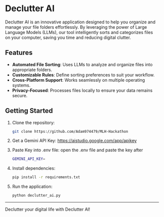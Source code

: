 # Declutter AI

Declutter AI is an innovative application designed to help you organize and manage your file folders effortlessly. By leveraging the power of Large Language Models (LLMs), our tool intelligently sorts and categorizes files on your computer, saving you time and reducing digital clutter.

## Features
- **Automated File Sorting**: Uses LLMs to analyze and organize files into appropriate folders.
- **Customizable Rules**: Define sorting preferences to suit your workflow.
- **Cross-Platform Support**: Works seamlessly on multiple operating systems.
- **Privacy-Focused**: Processes files locally to ensure your data remains secure.

## Getting Started
1. Clone the repository:
    ```bash
    git clone https://github.com/Adam974479/MLH-Hackathon
    ```

1. Get a Gemini API Key:
    https://aistudio.google.com/app/apikey

1. Paste Key into .env file:
    open the .env file and paste the key after 
    ```bash
    GEMINI_API_KEY=
    ```

2. Install dependencies:
    ```bash
    pip install -r requirements.txt
    ```
3. Run the application:
    ```bash
    python declutter_ai.py
    ```

---
Declutter your digital life with Declutter AI!
